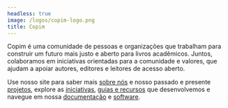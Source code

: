 ```yaml
---
headless: true
image: /logos/copim-logo.png
title: Copim
---
```


Copim é uma comunidade de pessoas e organizações que trabalham para construir um futuro mais justo e aberto para livros acadêmicos. Juntos, colaboramos em iniciativas orientadas para a comunidade e valores, que ajudam a apoiar autores, editores e leitores de acesso aberto.

Use nosso site para saber mais <a href="/pt/#about-us" class="highlight-About">sobre nós</a> e nosso passado e presente <a href="/pt/#projects" class="highlight-Projects">projetos</a>, explore as <a href="/pt/#initiatives" class="highlight-Initiatives">iniciativas</a>, <a href="/pt/#resources" class="highlight-Resources">guias e recursos</a> que desenvolvemos e navegue em nossa <a href="/pt/#documentation" class="highlight-Documentation">documentação</a> e <a href="/pt/#software" class="highlight-Software">software</a>.